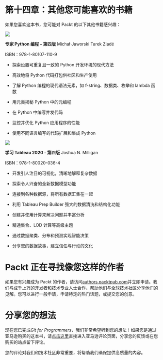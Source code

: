 # 第十四章：其他您可能喜欢的书籍

如果您喜欢这本书，您可能对 Packt 的以下其他书籍感兴趣：

![](https://www.packtpub.com/product/expert-python-programming-fourth-edition/9781801071109)

**专家 Python 编程 – 第四版** Michał Jaworski Tarek Ziadé

ISBN：978-1-80107-110-9

+   探索设置可重复且一致的 Python 开发环境的现代方法

+   高效地将 Python 代码打包供社区和生产使用

+   了解 Python 编程的现代语法元素，如 f-string、数据类、枚举和 lambda 函数

+   用元类揭秘 Python 中的元编程

+   在 Python 中编写并发代码

+   监控并优化 Python 应用程序的性能

+   使用不同语言编写的代码扩展和集成 Python

![](https://www.packtpub.com/product/learning-tableau-2020-fourth-edition/9781800200364)

**学习 Tableau 2020 - 第四版** Joshua N. Milligan

ISBN：978-1-80020-036-4

+   开发引人注目的可视化，清晰地解释复杂数据

+   探索令人兴奋的全新数据模型功能

+   连接到各种数据源，将所有数据汇集在一起

+   利用 Tableau Prep Builder 强大的数据清洗和结构化功能

+   创建并使用计算来解决问题并丰富分析

+   精通集合、LOD 计算等高级主题

+   通过数据聚类、分布和预测实现智能决策

+   分享您的数据故事，建立信任与行动的文化

# Packt 正在寻找像您这样的作者

如果您有兴趣成为 Packt 的作者，请访问[authors.packtpub.com](http://authors.packtpub.com)并立即申请。我们与成千上万的开发者和技术专业人士合作，帮助他们与全球技术社区分享他们的见解。您可以进行一般申请，申请特定的热门话题，或提交您的创意。

# 分享您的想法

现在您已完成*Git for Programmers*，我们非常希望听到您的想法！如果您是通过亚马逊购买的这本书，请[点击这里](https://packt.link/r/1-801-07573-5)直接进入亚马逊评论页面，分享您的反馈或在您购买的站点留下评论。

您的评论对我们和技术社区非常重要，将帮助我们确保提供高质量的内容。
